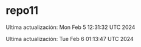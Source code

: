 # repo11
Ultima actualización: Mon Feb  5 12:31:32 UTC 2024

Ultima actualización: Tue Feb  6 01:13:47 UTC 2024
